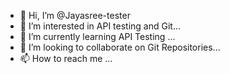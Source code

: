 - 👋 Hi, I’m @Jayasree-tester
- 👀 I’m interested in API testing and Git...
- 🌱 I’m currently learning API Testing ...
- 💞️ I’m looking to collaborate on Git Repositories...
- 📫 How to reach me ...

<!---
Jayasree-tester/Jayasree-tester is a ✨ special ✨ repository because its `README.md` (this file) appears on your GitHub profile.
You can click the Preview link to take a look at your changes.
--->

